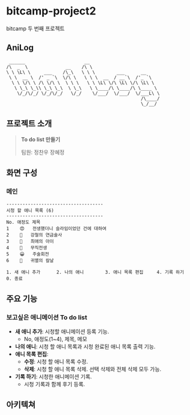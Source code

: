 # bitcamp-project2

bitcamp 두 번째 프로젝트

## AniLog

```
 ______                      __                          
/\  _  \              __    /\ \                         
\ \ \L\ \     ___    /\_\   \ \ \        ___      __     
 \ \  __ \  /' _ `\  \/\ \   \ \ \  __  / __`\  /'_ `\   
  \ \ \/\ \ /\ \/\ \  \ \ \   \ \ \L\ \/\ \L\ \/\ \L\ \  
   \ \_\ \_\\ \_\ \_\  \ \_\   \ \____/\ \____/\ \____ \ 
    \/_/\/_/ \/_/\/_/   \/_/    \/___/  \/___/  \/___L\ \
                                                  /\____/
                                                  \_/__/
```

## 프로젝트 소개

<blockquote>
    <strong>To do list 만들기</strong>
    <p>팀원: 정찬우 장혜정</p>
</blockquote>

## 화면 구성

### 메인
```
------------------------------------
시청 할 애니 목록 (6)
------------------------------------
No. 애정도 제목
1    😍   전생했더니 슬라임이었던 건에 대하여
2    🥰   강철의 연금술사
3    🥰   최애의 아이
4    🥰   무직전생
5    😀   주술회전
6    🙂   귀멸의 칼날

1. 새 애니 추가		2. 나의 애니		3. 애니 목록 편집		4. 기록 하기		0. 종료
```

## 주요 기능

### 보고싶은 애니메이션 To do list

- <strong>새 애니 추가</strong>: 시청할 애니메이션 등록 기능.
  - No, 애정도(1~4), 제목, 메모
- <strong>나의 애니</strong>: 시청 할 애니 목록과 시청 완료된 애니 목록 출력 기능.
- <strong>애니 목록 편집</strong>:
  - <strong>수정</strong>: 시청 할 애니 목록 수정.
  - <strong>삭제</strong>: 시청 할 애니 목록 삭제. 선택 삭제와 전체 삭제 모두 가능.
- <strong>기록 하기</strong>: 시청한 애니메이션 기록.
  - 시청 기록과 함께 후기 등록.

## 아키텍쳐
